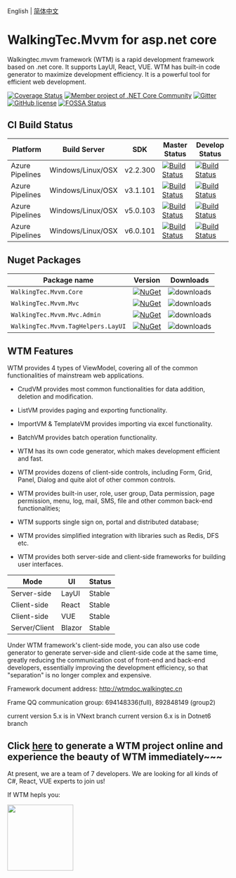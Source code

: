 English | [简体中文](./README.zh-CN.md)

# WalkingTec.Mvvm for asp.net core

Walkingtec.mvvm framework (WTM) is a rapid development framework based on .net core. It supports LayUI, React, VUE. WTM has built-in code generator to maximize development efficiency. It is a powerful tool for efficient web development.

[![Coverage Status](https://coveralls.io/repos/github/dotnetcore/WTM/badge.svg?branch=master)](https://coveralls.io/github/dotnetcore/WTM?branch=master)
[![Member project of .NET Core Community](https://img.shields.io/badge/member%20project%20of-NCC-9e20c9.svg)](https://github.com/dotnetcore)
[![Gitter](https://badges.gitter.im/dotnetcore/WTM.svg)](https://gitter.im/dotnetcore/WTM?utm_source=badge&utm_medium=badge&utm_campaign=pr-badge)
[![GitHub license](https://img.shields.io/github/license/dotnetcore/WTM.svg)](https://github.com/dotnetcore/WTM/blob/master/LICENSE)
[![FOSSA Status](https://app.fossa.com/api/projects/git%2Bgithub.com%2Fdotnetcore%2FWTM.svg?type=shield)](https://app.fossa.com/projects/git%2Bgithub.com%2Fdotnetcore%2FWTM?ref=badge_shield)

## CI Build Status

| Platform | Build Server | SDK | Master Status  | Develop Status  |
| -------- | ------------ | ---- |---------|---------|
| Azure Pipelines |  Windows/Linux/OSX |  v2.2.300 | [![Build Status](https://dev.azure.com/vitowu/WTM/_apis/build/status/WTM-CI?branchName=master)](https://dev.azure.com/vitowu/WTM/_build/latest?definitionId=12&branchName=master) | [![Build Status](https://dev.azure.com/vitowu/WTM/_apis/build/status/WTM-CI?branchName=develop)](https://dev.azure.com/vitowu/WTM/_build/latest?definitionId=12&branchName=develop) |
| Azure Pipelines |  Windows/Linux/OSX |  v3.1.101 | [![Build Status](https://dev.azure.com/vitowu/WTM/_apis/build/status/WTM-CI-sdk_v3.1?branchName=feature/dotnet3)](https://dev.azure.com/vitowu/WTM/_build/latest?definitionId=28&branchName=master) | [![Build Status](https://dev.azure.com/vitowu/WTM/_apis/build/status/WTM-CI-sdk_v3.1?branchName=feature/dotnet3)](https://dev.azure.com/vitowu/WTM/_build/latest?definitionId=28&branchName=feature/dotnet3) |
| Azure Pipelines |  Windows/Linux/OSX |  v5.0.103 | [![Build Status](https://dev.azure.com/vitowu/WTM/_apis/build/status/WTM-CI-sdk_v5.0?branchName=feature/vNext)](https://dev.azure.com/vitowu/WTM/_build/latest?definitionId=30&branchName=master) | [![Build Status](https://dev.azure.com/vitowu/WTM/_apis/build/status/WTM-CI-sdk_v5.0?branchName=feature%2FvNext)](https://dev.azure.com/vitowu/WTM/_build/latest?definitionId=30&branchName=feature/vNext) |
| Azure Pipelines |  Windows/Linux/OSX |  v6.0.101 | [![Build Status](https://dev.azure.com/vitowu/WTM/_apis/build/status/WTM-CI-sdk_v6.0?branchName=dotnet6)](https://dev.azure.com/vitowu/WTM/_build/latest?definitionId=31&branchName=master) | [![Build Status](https://dev.azure.com/vitowu/WTM/_apis/build/status/WTM-CI-sdk_v6.0?branchName=dotnet6)](https://dev.azure.com/vitowu/WTM/_build/latest?definitionId=31&branchName=dotnet6) |

## Nuget Packages

Package name                              | Version                     | Downloads
------------------------------------------|-----------------------------|-------------
`WalkingTec.Mvvm.Core` | [![NuGet](https://img.shields.io/nuget/v/WalkingTec.Mvvm.Core.svg?style=flat-square&label=nuget)](https://www.nuget.org/packages/WalkingTec.Mvvm.Core/) | ![downloads](https://img.shields.io/nuget/dt/WalkingTec.Mvvm.Core.svg)
`WalkingTec.Mvvm.Mvc` | [![NuGet](https://img.shields.io/nuget/v/WalkingTec.Mvvm.Mvc.svg?style=flat-square&label=nuget)](https://www.nuget.org/packages/WalkingTec.Mvvm.Mvc/) | ![downloads](https://img.shields.io/nuget/dt/WalkingTec.Mvvm.Mvc.svg)
`WalkingTec.Mvvm.Mvc.Admin` | [![NuGet](https://img.shields.io/nuget/v/WalkingTec.Mvvm.Mvc.Admin.svg?style=flat-square&label=nuget)](https://www.nuget.org/packages/WalkingTec.Mvvm.Mvc.Admin/) | ![downloads](https://img.shields.io/nuget/dt/WalkingTec.Mvvm.Mvc.Admin.svg)
`WalkingTec.Mvvm.TagHelpers.LayUI` | [![NuGet](https://img.shields.io/nuget/v/WalkingTec.Mvvm.TagHelpers.LayUI.svg?style=flat-square&label=nuget)](https://www.nuget.org/packages/WalkingTec.Mvvm.TagHelpers.LayUI/) | ![downloads](https://img.shields.io/nuget/dt/WalkingTec.Mvvm.TagHelpers.LayUI.svg)

## WTM Features

WTM provides 4 types of ViewModel, covering all of the common functionalities of mainstream web applications.

- CrudVM provides most common functionalities for data addition, deletion and modification.

- ListVM provides paging and exporting functionality.

- ImportVM & TemplateVM provides importing via excel functionality.

- BatchVM provides batch operation functionality.

- WTM has its own code generator, which makes development efficient and fast.

- WTM provides dozens of client-side controls, including Form, Grid, Panel, Dialog and quite alot of other common controls.

- WTM provides built-in user, role, user group, Data permission, page permission, menu, log, mail, SMS, file and other common back-end  functionalities;

- WTM supports single sign on, portal and distributed database;

- WTM provides simplified integration with libraries such as Redis, DFS etc.

- WTM provides both server-side and client-side frameworks for building user interfaces.


| Mode | UI | Status  |
|--------- |------------- |---------|
|Server-side   |LayUI |Stable|
|Client-side   |React |Stable|
|Client-side   |VUE |Stable|
|Server/Client |Blazor |Stable|


Under WTM framework's client-side mode, you can also use code generator to generate server-side and client-side code at the same time, greatly reducing the communication cost of front-end and back-end developers, essentially improving the development efficiency, so that "separation" is no longer complex and expensive.

Framework document address: http://wtmdoc.walkingtec.cn

Frame QQ communication group: 694148336(full), 892848149 (group2)

current version 5.x is in VNext branch
current version 6.x is in Dotnet6 branch

## Click <a href="http://wtmdoc.walkingtec.cn/setup">here</a>  to generate a WTM project online and experience the beauty of WTM immediately~~~

At present, we are a team of 7 developers. We are looking for all kinds of C#, React, VUE experts to join us!

If WTM hepls you:

<a href="https://www.paypal.me/dotnetWTM" target="_blank"><img src="https://wtmdoc.walkingtec.cn/imgs/pp_h_rgb.webp"  width="150"></a>
